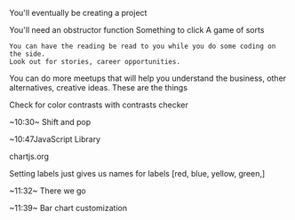 You'll eventually be creating a project

You'll need an obstructor function
Something to click
A game of sorts

    You can have the reading be read to you while you do some coding on the side.
    Look out for stories, career opportunities. 

You can do more meetups that will help you understand the business, other alternatives, creative ideas. These are the things 

Check for color contrasts with contrasts checker

~10:30~ Shift and pop

~10:47JavaScript Library

chartjs.org

Setting labels just gives us names for labels [red, blue, yellow, green,]

~11:32~ There we go

~11:39~ Bar chart customization

